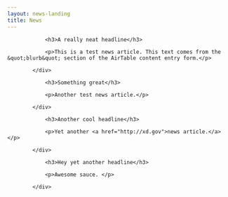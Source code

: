 ```yaml
---
layout: news-landing
title: News
---
```

            
<div>

                <h3>A really neat headline</h3>

                <p>This is a test news article. This text comes from the &quot;blurb&quot; section of the AirTable content entry form.</p>

            </div>
        
            
<div>

                <h3>Something great</h3>

                <p>Another test news article.</p>

            </div>
        
            
<div>

                <h3>Another cool headline</h3>

                <p>Yet another <a href="http://xd.gov">news article.</a></p>

            </div>
        
            
<div>

                <h3>Hey yet another headline</h3>

                <p>Awesome sauce. </p>

            </div>
        